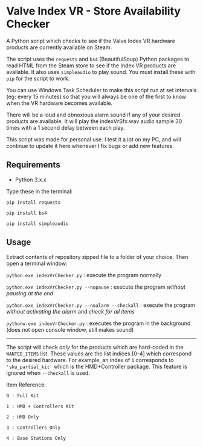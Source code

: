 # Valve Index VR - Store Availability Checker
A Python script which checks to see if the Valve Index VR hardware products are currently available on Steam.

The script uses the `requests` and `bs4` (BeautifulSoup) Python packages to read HTML from the Steam store to see if the Index VR products are available. It also uses `simpleaudio` to play sound. You must install these with `pip` for the script to work.

You can use Windows Task Scheduler to make this script run at set intervals (eg: every 15 minutes) so that you will always be one of the first to know when the VR hardware becomes available.

There will be a loud and obnoxious alarm sound if any of your desired products are available. It will play the indexVrSfx.wav audio sample 30 times with a 1 second delay between each play.

This script was made for personal use. I test it a lot on my PC, and will continue to update it here whenever I fix bugs or add new features.

## Requirements

- Python 3.x.x

Type these in the terminal:

`pip install requests`

`pip install bs4`

`pip install simpleaudio`

## Usage

Extract contents of repository zipped file to a folder of your choice. Then open a terminal window:

`python.exe indexVrChecker.py` : execute the program normally

`python.exe indexVrChecker.py --nopause` : execute the program *without pausing at the end*

`python.exe indexVrChecker.py --noalarm --checkall` : execute the program *without activating the alarm* and *check for all items*

`pythonw.exe indexVrChecker.py` : executes the program in the background (does not open console window, still makes sound)

---

The script will check *only* for the products which are hard-coded in the `WANTED_ITEMS` list. These values are the list indices [0-4] which correspond to the desired hardware. For example, an index of `1` corresponds to `'sku_partial_kit'` which is the HMD+Controller package. This feature is ignored when `--checkall` is used.

Item Reference:

`0 : Full Kit`

`1 : HMD + Controllers Kit`

`2 : HMD Only`

`3 : Controllers Only`

`4 : Base Stations Only`
